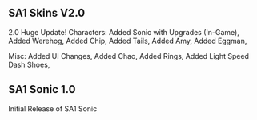 ## SA1 Skins V2.0
2.0
Huge Update!
Characters:
Added Sonic with Upgrades (In-Game),
Added Werehog,
Added Chip,
Added Tails,
Added Amy,
Added Eggman,

Misc:
Added UI Changes,
Added Chao,
Added Rings,
Added Light Speed Dash Shoes,


## SA1 Sonic 1.0
Initial Release of SA1 Sonic
